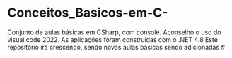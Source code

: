 # Conceitos_Basicos-em-C-
Conjunto de aulas básicas em CSharp, com console. Aconselho o uso do visual code 2022. As aplicações foram construidas com o .NET 4.8
Este repositório irá crescendo, sendo novas aulas básicas sendo adicionadas #

